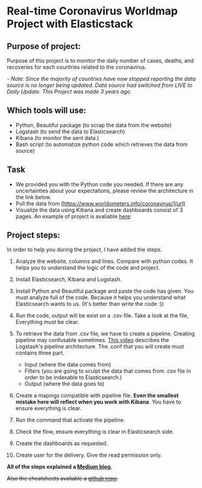 # Real-time Coronavirus Worldmap Project with Elasticstack

## Purpose of project: 
Purpose of this project is to monitor the daily number of cases, deaths, and recoveries for each countries related to the coronavirus.

_- Note: Since the majority of countries have now stopped reporting the data source is no longer being updated. Data source had switched from LIVE to Daily Update.
This Project was made 3 years ago._


## Which tools will use:
- Python, Beautiful package (to scrap the data from the website)
- Logstash (to send the data to Elasticsearch)
- Kibana (to monitor the sent data.)
- Bash script (to automatize python code which retrieves the data from source)

## Task
- We provided you with the Python code you needed. If there are any uncertainties about your expectations, please review the architecture in the link below.
- Pull the data from [https://www.worldometers.info/coronavirus/](url)
- Visualize the data using Kibana and create dashboards consist of 3 pages.
An example of project is avaliable [here](https://www.youtube.com/watch?v=8lqhow7WR28):

## Project steps:
In order to help you during the project, I have added the steps.

1. Analyze the website, columns and lines. Compare with python codes. It helps you to understand the logic of the code and project. 

2. Install Elasticsearch, Kibana and Logstash.

3. Install Python and Beautiful package and paste the code has given. You must analyze full of the code. Because it helps you understand what Elasticsearch wants to us. (It's better than write the code :))

4. Run the code, output will be exist on a .csv file. Take a look at the file, Everything must be clear.

5. To retrieve the data from .csv file, we have to create a pipeline. Creating pipeline may confusable sometimes. [This video](https://www.youtube.com/watch?v=FPLHS9Pmgk0) describes the Logstash's pipeline architecture. The .conf that you will create must contains three part. 
      - Input (where the data comes from) 
      - Filters (you are going to sculpt the data that comes from .csv file in order to be indexable to Elasticsearch.)
      - Output (where the data goes to)

6. Create a mapings compatible with pipeline file. **Even the smallest mistake here will reflect when you work with Kibana**. You have to ensure everything is clear.
  
7. Run the command that activate the pipeline.

8. Check the flow, ensure everything is clear in Elasticsearch side.

9. Create the dashboards as requested.

10. Create user for the delivery. Give the read permission only.









**All of the steps explained a [Medium blog](https://medium.com/@tumersevban/real-time-coronavirus-map-with-elasticsearch-7902adb0d973).**

~~Also the cheatsheets avaliable a [github repo](https://github.com/tumersevban/Elasticsearch-Coronavirus-map).~~






